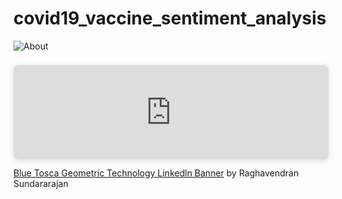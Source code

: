 # covid19_vaccine_sentiment_analysis
![About](https:&#x2F;&#x2F;www.canva.com&#x2F;design&#x2F;DAF1iwJNTQk&#x2F;view?embed)
<div style="position: relative; width: 100%; height: 0; padding-top: 30.0000%;
 padding-bottom: 0; box-shadow: 0 2px 8px 0 rgba(63,69,81,0.16); margin-top: 1.6em; margin-bottom: 0.9em; overflow: hidden;
 border-radius: 8px; will-change: transform;">
  <iframe loading="lazy" style="position: absolute; width: 100%; height: 100%; top: 0; left: 0; border: none; padding: 0;margin: 0;"
    src="https:&#x2F;&#x2F;www.canva.com&#x2F;design&#x2F;DAF1iwJNTQk&#x2F;view?embed" allowfullscreen="allowfullscreen" allow="fullscreen">
  </iframe>
</div>
<a href="https:&#x2F;&#x2F;www.canva.com&#x2F;design&#x2F;DAF1iwJNTQk&#x2F;view?utm_content=DAF1iwJNTQk&amp;utm_campaign=designshare&amp;utm_medium=embeds&amp;utm_source=link" target="_blank" rel="noopener">Blue Tosca Geometric Technology Linkedln Banner</a> by Raghavendran Sundararajan
